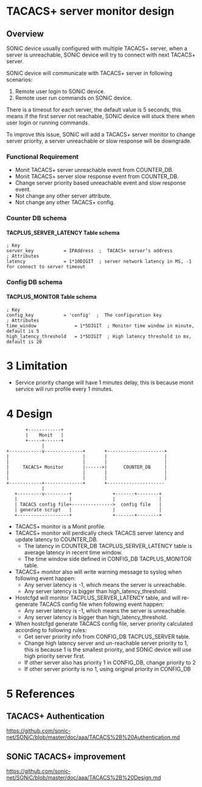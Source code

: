 # TACACS+ server monitor design

## Overview

SONiC device usually configured with multiple TACACS+ server, when a server is unreachable, SONiC device will try to connect with next TACACS+ server.

SONiC device will communicate with TACACS+ server in following scenarios:
1. Remote user login to SONiC device.
2. Remote user run commands on SONiC device.

There is a timeout for each server, the default value is 5 seconds, this means if the first server not reachable, SONiC device will stuck there when user login or running commands.

To improve this issue, SONiC will add a TACACS+ server monitor to change server priority, a server unreachable or slow response will be downgrade.

### Functional Requirement
- Monit TACACS+ server unreachable event from COUNTER_DB.
- Monit TACACS+ server slow response event from COUNTER_DB.
- Change server priority based unreachable event and slow response event.
- Not change any other server attribute.
- Not change any other TACACS+ config.

### Counter DB schema
#### TACPLUS_SERVER_LATENCY Table schema
```
; Key
server_key           = IPAddress  ;  TACACS+ server’s address
; Attributes
latency              = 1*10DIGIT  ; server network latency in MS, -1 for connect to server timeout
```

### Config DB schema
#### TACPLUS_MONITOR Table schema
```
; Key
config_key           = 'config'  ;  The configuration key
; Attributes
time_window              = 1*5DIGIT  ; Monitor time window in minute, default is 5
high_latency_threshold   = 1*5DIGIT  ; High latency threshold in ms, default is 20
```

# 3 Limitation

- Service priority change will have 1 minutes delay, this is because monit service will run profile every 1 minutes.

# 4 Design

```
       +------------+ 
       |    Monit   | 
       +-----+------+  
             |          
+------------v--------------+       +---------------------+
|                           |       |                     |
|                           |       |                     |
|     TACACS+ Monitor       |------>|      COUNTER_DB     |
|                           |       |                     |
|                           |       |                     |
+------------+--------------+       +---------------------
             |                                
   +---------v---------+               +-------+--------+
   |                   |               |                |
   | TACACS config file+--------------->  config file   |
   | generate script   |               |                |
   +-------------------+               +-------+--------+

```
- TACACS+ monitor is a Monit profile.
- TACACS+ monitor will perdically check TACACS server latency and update latency to COUNTER_DB.
    - The latency in COUNTER_DB TACPLUS_SERVER_LATENCY table is average latency in recent time window.
    - The time window side defined in CONFIG_DB TACPLUS_MONITOR table.
- TACACS+ monitor also will write warning message to syslog when following event happen:
    - Any server latency is -1, which means the server is unreachable.
    - Any server latency is bigger than high_latency_threshold.
- Hostcfgd will monitor TACPLUS_SERVER_LATENCY table, and will re-generate TACACS config file when following event happen:
    - Any server latency is -1, which means the server is unreachable.
    - Any server latency is bigger than high_latency_threshold.
- When hostcfgd generate TACACS config file, server priority calculated according to following rules:
    - Get server priority info from CONFIG_DB TACPLUS_SERVER table.
    - Change high latency server and un-reachable server priority to 1, this is because 1 is the smallest priority, and SONiC device will use high priority server first.
    - If other server also has priority 1 in CONFIG_DB, change priority to 2
    - If other server priority is no 1, using original priority in CONFIG_DB

# 5 References

## TACACS+ Authentication
https://github.com/sonic-net/SONiC/blob/master/doc/aaa/TACACS%2B%20Authentication.md
## SONiC TACACS+ improvement
https://github.com/sonic-net/SONiC/blob/master/doc/aaa/TACACS%2B%20Design.md